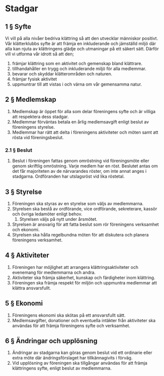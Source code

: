 # Stadgar
## 1 § Syfte
Vi vill på alla nivåer bedriva klättring så att den utvecklar människor positivt. Vår klätterklubbs syfte är att främja en inkluderande och jämställd miljö där alla kan njuta av klättringens glädje och utmaningar på ett säkert sätt. Därför vill vi utforma vår idrott så att den;
1. främjar klättring som en aktivitet och gemenskap bland klättrare.
2. tillhandahåller en trygg och inkluderande miljö för alla medlemmar.
3. bevarar och skyddar klätterområden och naturen.
4. främjar fysisk aktivitet 
5. uppmuntrar till att vistas i och värna om vår gemensamma natur.

## 2 § Medlemskap
1. Medlemskap är öppet för alla som delar föreningens syfte och är villiga att respektera dess stadgar.
2. Medlemmar förväntas betala en årlig medlemsavgift enligt beslut av föreningens styrelse.
3. Medlemmar har rätt att delta i föreningens aktiviteter och möten samt att rösta vid föreningsbeslut.

### 2.1 § Beslut
1. Beslut i föreningen fattas genom omröstning vid föreningsmöte eller genom skriftlig omröstning. Varje medlem har en röst. Beslutet antas om det får majoriteten av de närvarandes röster, om inte annat anges i stadgarna. Ordföranden har utslagsröst vid lika röstetal.

## 3 § Styrelse
1. Föreningen ska styras av en styrelse som väljs av medlemmarna.
2. Styrelsen ska bestå av ordförande, vice ordförande, sekreterare, kassör och övriga ledamöter enligt behov.
   1. Styrelsen väljs på nytt under årsmötet.
3. Styrelsen är ansvarig för att fatta beslut som rör föreningens verksamhet och ekonomi.
4. Styrelsen ska hålla regelbundna möten för att diskutera och planera föreningens verksamhet.

## 4 § Aktiviteter
1. Föreningen har möjlighet att arrangera klättringsaktiviteter och evenemang för medlemmarna och andra.
2. Aktiviteter ska främja säkerhet, kunskap och färdigheter inom klättring.
3. Föreningen ska främja respekt för miljön och uppmuntra medlemmar att klättra ansvarsfullt.

## 5 § Ekonomi
1. Föreningens ekonomi ska skötas på ett ansvarsfullt sätt.
2. Medlemsavgifter, donationer och eventuella intäkter från aktiviteter ska användas för att främja föreningens syfte och verksamhet.

## 6 § Ändringar och upplösning
1. Ändringar av stadgarna kan göras genom beslut vid ett ordinarie eller extra möte där ändringsförslaget har tillkännagivits i förväg.
2. Vid upplösning av föreningen ska tillgångar användas för att främja klättringens syfte, enligt beslut av medlemmarna.
